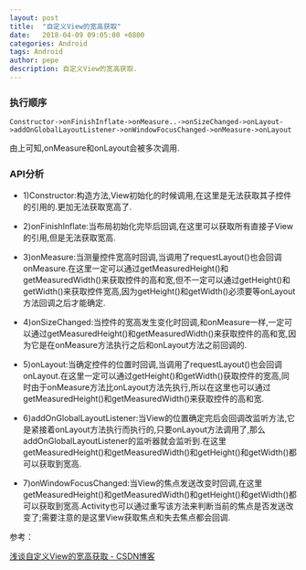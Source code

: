 ```yaml
---
layout: post
title:  "自定义View的宽高获取"
date:   2018-04-09 09:05:00 +0800
categories: Android
tags: Android
author: pepe
description: 自定义View的宽高获取.
---
```


### 执行顺序
```
Constructor->onFinishInflate->onMeasure..->onSizeChanged->onLayout->addOnGlobalLayoutListener->onWindowFocusChanged->onMeasure->onLayout
```
由上可知,onMeasure和onLayout会被多次调用.

### API分析

* 1)Constructor:构造方法,View初始化的时候调用,在这里是无法获取其子控件的引用的.更加无法获取宽高了.

* 2)onFinishInflate:当布局初始化完毕后回调,在这里可以获取所有直接子View的引用,但是无法获取宽高.

* 3)onMeasure:当测量控件宽高时回调,当调用了requestLayout()也会回调onMeasure.在这里一定可以通过getMeasuredHeight()和getMeasuredWidth()来获取控件的高和宽,但不一定可以通过getHeight()和getWidth()来获取控件宽高,因为getHeight()和getWidth()必须要等onLayout方法回调之后才能确定.

* 4)onSizeChanged:当控件的宽高发生变化时回调,和onMeasure一样,一定可以通过getMeasuredHeight()和getMeasuredWidth()来获取控件的高和宽,因为它是在onMeasure方法执行之后和onLayout方法之前回调的.

* 5)onLayout:当确定控件的位置时回调,当调用了requestLayout()也会回调onLayout.在这里一定可以通过getHeight()和getWidth()获取控件的宽高,同时由于onMeasure方法比onLayout方法先执行,所以在这里也可以通过getMeasuredHeight()和getMeasuredWidth()来获取控件的高和宽.

* 6)addOnGlobalLayoutListener:当View的位置确定完后会回调改监听方法,它是紧接着onLayout方法执行而执行的,只要onLayout方法调用了,那么addOnGlobalLayoutListener的监听器就会监听到.在这里getMeasuredHeight()和getMeasuredWidth()和getHeight()和getWidth()都可以获取到宽高.


* 7)onWindowFocusChanged:当View的焦点发送改变时回调,在这里getMeasuredHeight()和getMeasuredWidth()和getHeight()和getWidth()都可以获取到宽高.Activity也可以通过重写该方法来判断当前的焦点是否发送改变了;需要注意的是这里View获取焦点和失去焦点都会回调.

参考：

[浅谈自定义View的宽高获取 - CSDN博客](https://blog.csdn.net/mchenys/article/details/50408819)


